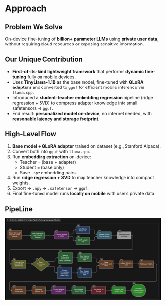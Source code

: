 # Approach

## Problem We Solve
On-device fine-tuning of **billion+ parameter LLMs** using **private user data**, without requiring cloud resources or exposing sensitive information.

## Our Unique Contribution
- **First-of-its-kind lightweight framework** that performs **dynamic fine-tuning** fully on mobile devices.
- Uses **TinyLlama-1.1B** as the base model, fine-tuned with **QLoRA adapters** and converted to `gguf` for efficient mobile inference via `llama.cpp`.
- Introduced a **student-teacher embedding regression** pipeline (ridge regression + SVD) to compress adapter knowledge into small safetensors → `gguf`.
- End result: **personalized model on-device**, no internet needed, with **reasonable latency and storage footprint**.

## High-Level Flow
1. **Base model + QLoRA adapter** trained on dataset (e.g., Stanford Alpaca).
2. Convert both into `gguf` with `llama.cpp`.
3. Run **embedding extraction** on-device:  
   - Teacher = (base + adapter)  
   - Student = (base only)  
   - Save `.npz` embedding pairs.
4. Run **ridge regression + SVD** to map teacher knowledge into compact weights.
5. Export → `.npy` → `.safetensor` → `gguf`.
6. Final fine-tuned model runs **locally on mobile** with user’s private data.

## PipeLine 
![Pipeline Diagram](images/pipeline.png)

